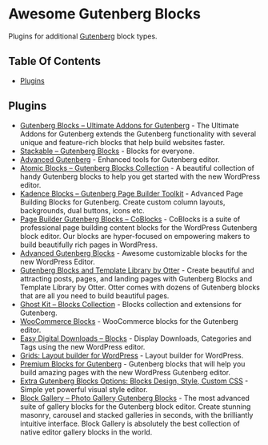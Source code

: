 # Awesome Gutenberg Blocks
Plugins for additional [Gutenberg](https://wordpress.org/gutenberg/) block types.

## Table Of Contents
* [Plugins](#plugins)

## Plugins
* [Gutenberg Blocks – Ultimate Addons for Gutenberg](https://wordpress.org/plugins/ultimate-addons-for-gutenberg/) - The Ultimate Addons for Gutenberg extends the Gutenberg functionality with several unique and feature-rich blocks that help build websites faster.
* [Stackable – Gutenberg Blocks](https://wordpress.org/plugins/stackable-ultimate-gutenberg-blocks/) - Blocks for everyone.
* [Advanced Gutenberg](https://wordpress.org/plugins/advanced-gutenberg/) - Enhanced tools for Gutenberg editor.
* [Atomic Blocks – Gutenberg Blocks Collection](https://wordpress.org/plugins/atomic-blocks/) - A beautiful collection of handy Gutenberg blocks to help you get started with the new WordPress editor.
* [Kadence Blocks – Gutenberg Page Builder Toolkit](https://wordpress.org/plugins/kadence-blocks/) - Advanced Page Building Blocks for Gutenberg. Create custom column layouts, backgrounds, dual buttons, icons etc.
* [Page Builder Gutenberg Blocks – CoBlocks](https://wordpress.org/plugins/coblocks/) - CoBlocks is a suite of professional page building content blocks for the WordPress Gutenberg block editor. Our blocks are hyper-focused on empowering makers to build beautifully rich pages in WordPress.
* [Advanced Gutenberg Blocks](https://wordpress.org/plugins/advanced-gutenberg-blocks/) - Awesome customizable blocks for the new WordPress Editor.
* [Gutenberg Blocks and Template Library by Otter](https://wordpress.org/plugins/otter-blocks/) - Create beautiful and attracting posts, pages, and landing pages with Gutenberg Blocks and Template Library by Otter. Otter comes with dozens of Gutenberg blocks that are all you need to build beautiful pages.
* [Ghost Kit – Blocks Collection](https://wordpress.org/plugins/ghostkit/) - Blocks collection and extensions for Gutenberg.
* [WooCommerce Blocks](https://wordpress.org/plugins/woo-gutenberg-products-block/) - WooCommerce blocks for the Gutenberg editor.
* [Easy Digital Downloads – Blocks](https://wordpress.org/plugins/edd-blocks) - Display Downloads, Categories and Tags using the new WordPress editor.
* [Grids: Layout builder for WordPress](https://wordpress.org/plugins/grids/) - Layout builder for WordPress.
* [Premium Blocks for Gutenberg](https://wordpress.org/plugins/premium-blocks-for-gutenberg/) - Gutenberg blocks that will help you build amazing pages with the new WordPress Gutenberg editor.
* [Extra Gutenberg Blocks Options: Blocks Design, Style, Custom CSS](https://wordpress.org/plugins/stylist/) - Simple yet powerful visual style editor.
* [Block Gallery – Photo Gallery Gutenberg Blocks](https://wordpress.org/plugins/block-gallery/) - The most advanced suite of gallery blocks for the Gutenberg block editor. Create stunning masonry, carousel and stacked galleries in seconds, with the brilliantly intuitive interface. Block Gallery is absolutely the best collection of native editor gallery blocks in the world.
